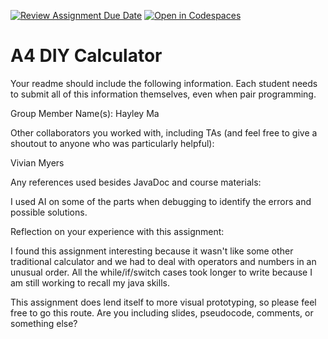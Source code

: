 [![Review Assignment Due Date](https://classroom.github.com/assets/deadline-readme-button-22041afd0340ce965d47ae6ef1cefeee28c7c493a6346c4f15d667ab976d596c.svg)](https://classroom.github.com/a/KOcNqCT3)
[![Open in Codespaces](https://classroom.github.com/assets/launch-codespace-2972f46106e565e64193e422d61a12cf1da4916b45550586e14ef0a7c637dd04.svg)](https://classroom.github.com/open-in-codespaces?assignment_repo_id=18562224)
# A4 DIY Calculator

Your readme should include the following information. Each student needs to submit all of this information themselves, even when pair programming. 

Group Member Name(s): Hayley Ma

Other collaborators you worked with, including TAs (and feel free to give a shoutout to anyone who was particularly helpful):

Vivian Myers

Any references used besides JavaDoc and course materials:

I used AI on some of the parts when debugging to identify the errors and possible solutions.

Reflection on your experience with this assignment:

I found this assignment interesting because it wasn't like some other traditional calculator and we had to deal with operators and numbers in an unusual order. All the while/if/switch cases took longer to write because I am still working to recall my java skills. 

This assignment does lend itself to more visual prototyping, so please feel free to go this route. Are you including slides, pseudocode, comments, or something else?

